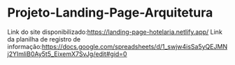 # Projeto-Landing-Page-Arquitetura

Link do site disponibilizado:https://landing-page-hotelaria.netlify.app/
Link da planilha de registro de informação:https://docs.google.com/spreadsheets/d/1_swjw4isSa5yQEJMNj2YImliB0Ay5t5_EixemX7SvJg/edit#gid=0
